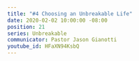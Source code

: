 ```yaml
---
title: "#4 Choosing an Unbreakable Life"
date: 2020-02-02 10:00:00 -08:00
position: 21
series: Unbreakable
communicator: Pastor Jason Gianotti
youtube_id: HFaXN94KsbQ
---
```


